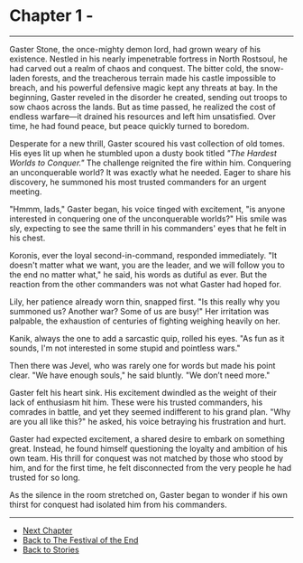 # Chapter 1 - 

---

 Gaster Stone, the once-mighty demon lord, had grown weary of his existence. Nestled in his nearly impenetrable fortress in North Rostsoul, he had carved out a realm of chaos and conquest. The bitter cold, the snow-laden forests, and the treacherous terrain made his castle impossible to breach, and his powerful defensive magic kept any threats at bay. In the beginning, Gaster reveled in the disorder he created, sending out troops to sow chaos across the lands. But as time passed, he realized the cost of endless warfare—it drained his resources and left him unsatisfied. Over time, he had found peace, but peace quickly turned to boredom.

Desperate for a new thrill, Gaster scoured his vast collection of old tomes. His eyes lit up when he stumbled upon a dusty book titled _"The Hardest Worlds to Conquer."_ The challenge reignited the fire within him. Conquering an unconquerable world? It was exactly what he needed. Eager to share his discovery, he summoned his most trusted commanders for an urgent meeting.

"Hmmm, lads," Gaster began, his voice tinged with excitement, "is anyone interested in conquering one of the unconquerable worlds?" His smile was sly, expecting to see the same thrill in his commanders' eyes that he felt in his chest.

Koronis, ever the loyal second-in-command, responded immediately. "It doesn't matter what we want, you are the leader, and we will follow you to the end no matter what," he said, his words as dutiful as ever. But the reaction from the other commanders was not what Gaster had hoped for.

Lily, her patience already worn thin, snapped first. "Is this really why you summoned us? Another war? Some of us are busy!" Her irritation was palpable, the exhaustion of centuries of fighting weighing heavily on her.

Kanik, always the one to add a sarcastic quip, rolled his eyes. "As fun as it sounds, I'm not interested in some stupid and pointless wars."

Then there was Jevel, who was rarely one for words but made his point clear. "We have enough souls," he said bluntly. "We don’t need more."

Gaster felt his heart sink. His excitement dwindled as the weight of their lack of enthusiasm hit him. These were his trusted commanders, his comrades in battle, and yet they seemed indifferent to his grand plan. "Why are you all like this?" he asked, his voice betraying his frustration and hurt.

Gaster had expected excitement, a shared desire to embark on something great. Instead, he found himself questioning the loyalty and ambition of his own team. His thrill for conquest was not matched by those who stood by him, and for the first time, he felt disconnected from the very people he had trusted for so long.

As the silence in the room stretched on, Gaster began to wonder if his own thirst for conquest had isolated him from his commanders.

---

- [Next Chapter](chapter2.md)
- [Back to The Festival of the End](index.md)
- [Back to Stories](../../stories.md)

